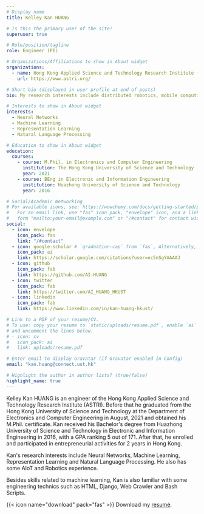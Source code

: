 ```yaml
---
# Display name
title: Kelley Kan HUANG

# Is this the primary user of the site?
superuser: true

# Role/position/tagline
role: Engineer (PI)

# Organizations/Affiliations to show in About widget
organizations:
  - name: Hong Kong Applied Science and Technology Research Institute (ASTRI)
    url: https://www.astri.org/

# Short bio (displayed in user profile at end of posts)
bio: My research interests include distributed robotics, mobile computing and programmable matter.

# Interests to show in About widget
interests:
  - Neural Networks
  - Machine Learning
  - Representation Learning
  - Natural Language Processing

# Education to show in About widget
education:
  courses:
    - course: M.Phil. in Electronics and Computer Engineering
      institution: The Hong Kong University of Science and Technology
      year: 2021
    - course: BEng in Electronic and Information Engineering
      institution: Huazhong University of Science and Technology
      year: 2016

# Social/Academic Networking
# For available icons, see: https://wowchemy.com/docs/getting-started/page-builder/#icons
#   For an email link, use "fas" icon pack, "envelope" icon, and a link in the
#   form "mailto:your-email@example.com" or "/#contact" for contact widget.
social:
  - icon: envelope
    icon_pack: fas
    link: "/#contact"
  - icon: google-scholar # `graduation-cap` from `fas`, Alternatively, use `google-scholar` icon from `ai` icon pack
    icon_pack: ai
    link: https://scholar.google.com/citations?user=ec5nSgYAAAAJ
  - icon: github
    icon_pack: fab
    link: https://github.com/AI-HUANG
  - icon: twitter
    icon_pack: fab
    link: https://twitter.com/AI_HUANG_HKUST
  - icon: linkedin
    icon_pack: fab
    link: https://www.linkedin.com/in/kan-huang-hkust/

# Link to a PDF of your resume/CV.
# To use: copy your resume to `static/uploads/resume.pdf`, enable `ai` icons in `params.toml`,
# and uncomment the lines below.
# - icon: cv
#   icon_pack: ai
#   link: uploads/resume.pdf

# Enter email to display Gravatar (if Gravatar enabled in Config)
email: "kan.huang@connect.ust.hk"

# Highlight the author in author lists? (true/false)
highlight_name: true
---
```


Kelley Kan HUANG is an engineer of the Hong Kong Applied Science and Technology Research Institute (ASTRI). Before that he graduated from the Hong Kong University of Science and Technology at the Department of Electronics and Computer Engineering in August, 2021 and obtained his M.Phil. certificate. Kan received his Bachelor's degree from Huazhong University of Science and Technology in Electronic and Information Engineering in 2016, with a GPA ranking 5 out of 171. After that, he enrolled and participated in entrepreneurial activities for 2 years in Hong Kong.

Kan's research interests include Neural Networks, Machine Learning, Representation Learning and Natural Language Processing. He also has some AIoT and Robotics experience.

Besides skills related to machine learning, Kan is also familiar with some engineering technics such as HTML, Django, Web Crawler and Bash Scripts.

{{< icon name="download" pack="fas" >}} Download my <a target="_blank" href="https://drive.google.com/file/d/1KZkYdvdKsDgwys5ZmLILB9xS9-CFQp9o/view?usp=sharing">resumé</a>.

